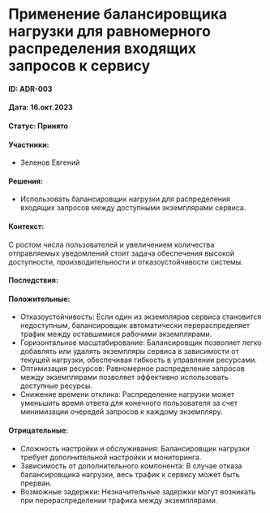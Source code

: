 # Применение балансировщика нагрузки для равномерного распределения входящих запросов к сервису

#### ID: ADR-003

#### Дата: 16.окт.2023

#### Статус: Принято

#### Участники:

* Зеленов Евгений

#### Решения:

* Использовать балансировщик нагрузки для распределения входящих запросов между доступными экземплярами сервиса.

#### Контекст:

С ростом числа пользователей и увеличением количества отправляемых уведомлений стоит задача обеспечения высокой
доступности, производительности и отказоустойчивости системы.

#### Последствия:

#### Положительные:

- Отказоустойчивость: Если один из экземпляров сервиса становится недоступным, балансировщик автоматически
  перераспределяет трафик между оставшимися рабочими экземплярами.
- Горизонтальное масштабирование: Балансировщик позволяет легко добавлять или удалять экземпляры сервиса в зависимости
  от текущей нагрузки, обеспечивая гибкость в управлении ресурсами.
- Оптимизация ресурсов: Равномерное распределение запросов между экземплярами позволяет эффективно использовать
  доступные ресурсы.
- Снижение времени отклика: Распределение нагрузки может уменьшить время ответа для конечного пользователя за счет
  минимизации очередей запросов к каждому экземпляру.

#### Отрицательные:

- Сложность настройки и обслуживания: Балансировщик нагрузки требует дополнительной настройки и мониторинга.
- Зависимость от дополнительного компонента: В случае отказа балансировщика нагрузки, весь трафик к сервису может быть
  прерван.
- Возможные задержки: Незначительные задержки могут возникать при перераспределении трафика между экземплярами.